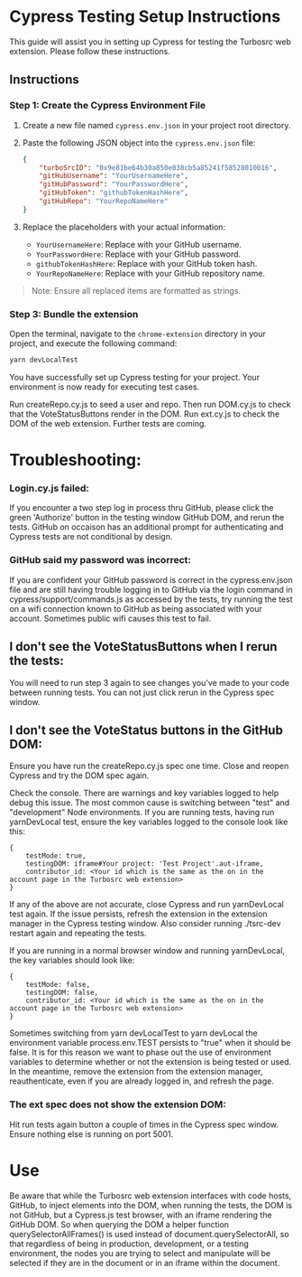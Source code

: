 # Cypress Testing Setup Instructions

This guide will assist you in setting up Cypress for testing the Turbosrc web extension. Please follow these instructions.

## Instructions

### Step 1: Create the Cypress Environment File

1. Create a new file named `cypress.env.json` in your project root directory.

2. Paste the following JSON object into the `cypress.env.json` file:

    ```json
    {
        "turboSrcID": "0x9e81be64b30a850e038cb5a85241f58528010016",
        "gitHubUsername": "YourUsernameHere",
        "gitHubPassword": "YourPasswordHere",
        "gitHubToken": "githubTokenHashHere",
        "gitHubRepo": "YourRepoNameHere"
    }
    ```

3. Replace the placeholders with your actual information:

    - `YourUsernameHere`: Replace with your GitHub username.
    - `YourPasswordHere`: Replace with your GitHub password.
    - `githubTokenHashHere`: Replace with your GitHub token hash.
    - `YourRepoNameHere`: Replace with your GitHub repository name.

> Note: Ensure all replaced items are formatted as strings.

### Step 3: Bundle the extension
Open the terminal, navigate to the `chrome-extension` directory in your project, and execute the following command:

```bash
yarn devLocalTest
```

You have successfully set up Cypress testing for your project. Your environment is now ready for executing test cases.

Run createRepo.cy.js to seed a user and repo. Then run DOM.cy.js to check that the VoteStatusButtons render in the DOM. Run ext.cy.js to check the DOM of the web extension. Further tests are coming.

# Troubleshooting:

### Login.cy.js failed:
If you encounter a two step log in process thru GitHub, please click the green 'Authorize' button in the testing window GitHub DOM, and rerun the tests. GitHub on occaison has an additional prompt for authenticating and Cypress tests are not conditional by design.

### GitHub said my password was incorrect:
If you are confident your GitHub password is correct in the cypress.env.json file and are still having trouble logging in to GitHub via
the login command in cypress/support/commands.js as accessed by the tests, try running the test on a wifi connection known to GitHub as being associated with your account. Sometimes public wifi causes this test to fail.

## I don't see the VoteStatusButtons when I rerun the tests:
You will need to run step 3 again to see changes you've made to your code between running tests. You can not just click rerun in the Cypress spec window.

## I don't see the VoteStatus buttons in the GitHub DOM:
Ensure you have run the createRepo.cy.js spec one time. Close and reopen Cypress and try the DOM spec again.

Check the console. There are warnings and key variables logged to help debug this issue. The most common cause is switching between
"test" and "development" Node environments. If you are running tests, having run yarnDevLocal test, ensure the key variables logged to the console look like this:
```
{
    testMode: true,
    testingDOM: iframe#Your project: 'Test Project'.aut-iframe,
    contributor_id: <Your id which is the same as the on in the account page in the Turbosrc web extension>
}
```

If any of the above are not accurate, close Cypress and run yarnDevLocal test again. If the issue persists, refresh the extension in the extension manager in the Cypress testing window. Also consider running ./tsrc-dev restart again and repeating the tests.

If you are running in a normal browser window and running yarnDevLocal, the key variables should look like:
```
{
    testMode: false,
    testingDOM: false,
    contributor_id: <Your id which is the same as the on in the account page in the Turbosrc web extension>
}
```

Sometimes switching from yarn devLocalTest to yarn devLocal the environment variable process.env.TEST persists to "true" when
it should be false. It is for this reason we want to phase out the use of environment variables to determine whether or not
the extension is being tested or used. In the meantime, remove the extension from the extension manager, reauthenticate, even if
you are already logged in, and refresh the page.

### The ext spec does not show the extension DOM:
Hit run tests again button a couple of times in the Cypress spec window. Ensure nothing else is running on port 5001.

# Use
Be aware that while the Turbosrc web extension interfaces with code hosts, GitHub, to inject elements into the DOM, when running
the tests, the DOM is not GitHub, but a Cypress.js test browser, with an iframe rendering the GitHub DOM. So when querying the DOM
a helper function querySelectorAllFrames() is used instead of document.querySelectorAll, so that regardless of being in production, development, or a testing environment, the nodes you are trying to select and manipulate will be selected if they are in the document or in an iframe within the document.